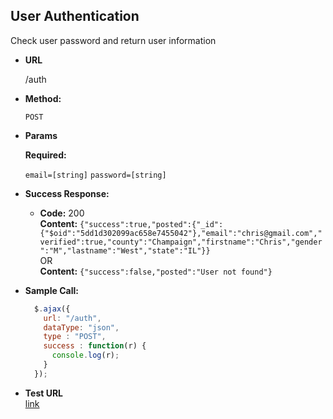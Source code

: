 **User Authentication**
----
  Check user password and return user information

* **URL**

  /auth

* **Method:**

  `POST`
  
*  **Params**

   **Required:**
 
   `email=[string]`
   `password=[string]`
   

* **Success Response:**

  * **Code:** 200 <br />
    **Content:** `{"success":true,"posted":{"_id":{"$oid":"5dd1d302099ac658e7455042"},"email":"chris@gmail.com","verified":true,"county":"Champaign","firstname":"Chris","gender":"M","lastname":"West","state":"IL"}}`<br />
     OR <br />
    **Content:** `{"success":false,"posted":"User not found"}`

* **Sample Call:**

  ```javascript
    $.ajax({
      url: "/auth",
      dataType: "json",
      type : "POST",
      success : function(r) {
        console.log(r);
      }
    });
  ```
*  **Test URL**<br>
[link](http://hsmg.psych.illinois.edu/armt-hiv/v0/user_login.php)
